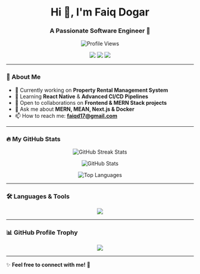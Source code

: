 <h1 align="center">Hi 👋, I'm Faiq Dogar</h1>
<h3 align="center">A Passionate Software Engineer 🚀</h3>

<p align="center">
  <img src="https://komarev.com/ghpvc/?username=faiq-dogar&label=Profile%20Views&color=0e75b6&style=flat" alt="Profile Views" />
</p>

<p align="center">
  <a href="https://linkedin.com/in/myselfabdullah007"><img src="https://img.shields.io/badge/LinkedIn-0077B5?style=for-the-badge&logo=linkedin&logoColor=white"/></a>
  <a href="https://instagram.com/faiq_dogar4363"><img src="https://img.shields.io/badge/Instagram-E4405F?style=for-the-badge&logo=instagram&logoColor=white"/></a>
  <a href="mailto:faiqd17@gmail.com"><img src="https://img.shields.io/badge/Email-D14836?style=for-the-badge&logo=gmail&logoColor=white"/></a>
</p>

---

### 🚀 About Me
- 🔭 Currently working on **Property Rental Management System**  
- 🌱 Learning **React Native** & **Advanced CI/CD Pipelines**  
- 👯 Open to collaborations on **Frontend & MERN Stack projects**  
- 💬 Ask me about **MERN, MEAN, Next.js & Docker**  
- 📫 How to reach me: **faiqd17@gmail.com**  

---

### 🔥 My GitHub Stats  

<p align="center">
  <img src="https://github-readme-streak-stats.herokuapp.com/?user=faiq-dogar&theme=dracula" alt="GitHub Streak Stats" />
</p>

<p align="center">
  <img src="https://github-readme-stats.vercel.app/api?username=faiq-dogar&show_icons=true&theme=dracula&locale=en&include_all_commits=true&rank_icon=github" alt="GitHub Stats" />
</p>

<p align="center">
  <img src="https://github-readme-stats.vercel.app/api/top-langs?username=faiq-dogar&show_icons=true&theme=dark&locale=en&layout=compact" alt="Top Languages" />
</p>

---

### 🛠️ Languages & Tools
<p align="center">
  <img src="https://skillicons.dev/icons?i=react,redux,typescript,javascript,nextjs,vue,angular,html,css,bootstrap,tailwind,androidstudio,flutter,java,cpp,c,cs,python,nodejs,express,mongodb,mysql,postgres,docker,kubernetes,git,github,gitlab,bash,linux,aws,gcp,firebase,graphql,jest,selenium" />
</p>

---

### 📊 GitHub Profile Trophy
<p align="center">
  <img src="https://github-profile-trophy.vercel.app/?username=faiq-dogar&theme=dracula&row=1&no-frame=true" />
</p>

---

✨ **Feel free to connect with me!** 🚀
